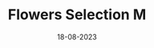 ---
layout: project
title: 'Flowers Selection M'
caption: Personal branding
description: > 
  
date: '18-08-2023'
image: 
  path: /assets/img/artworks/cover-digital-painting-selection-m.jpg
  srcset: 
    1920w: /assets/img/artworks/cover-digital-painting-selection-m.jpg
    960w:  /assets/img/artworks/cover-digital-painting-selection-m@0,5x.jpg
    480w:  /assets/img/artworks/cover-digital-painting-selection-m@0,25x.jpg

--- 